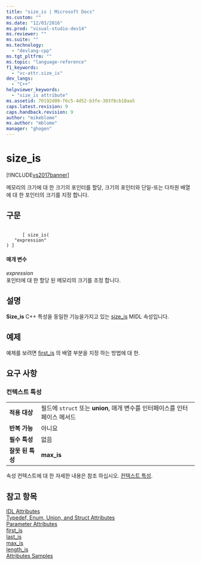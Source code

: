 ```yaml
---
title: "size_is | Microsoft Docs"
ms.custom: ""
ms.date: "12/03/2016"
ms.prod: "visual-studio-dev14"
ms.reviewer: ""
ms.suite: ""
ms.technology: 
  - "devlang-cpp"
ms.tgt_pltfrm: ""
ms.topic: "language-reference"
f1_keywords: 
  - "vc-attr.size_is"
dev_langs: 
  - "C++"
helpviewer_keywords: 
  - "size_is attribute"
ms.assetid: 70192d09-f6c5-4d52-b3fe-303f8cb10aa5
caps.latest.revision: 9
caps.handback.revision: 9
author: "mikeblome"
ms.author: "mblome"
manager: "ghogen"
---
```

# size_is
[!INCLUDE[vs2017banner](../assembler/inline/includes/vs2017banner.md)]

메모리의 크기에 대 한 크기의 포인터를 할당, 크기의 포인터와 단일\-또는 다차원 배열에 대 한 포인터의 크기를 지정 합니다.  
  
## 구문  
  
```  
  
      [ size_is(  
   "expression"  
) ]  
```  
  
#### 매개 변수  
 *expression*  
 포인터에 대 한 할당 된 메모리의 크기를 조정 합니다.  
  
## 설명  
 **Size\_is** C\+\+ 특성을 동일한 기능을가지고 있는  [size\_is](http://msdn.microsoft.com/library/windows/desktop/aa367164) MIDL 속성입니다.  
  
## 예제  
 예제를 보려면  [first\_is](../windows/first-is.md) 의 배열 부분을 지정 하는 방법에 대 한.  
  
## 요구 사항  
  
### 컨텍스트 특성  
  
|||  
|-|-|  
|**적용 대상**|필드에 `struct` 또는  **union**, 매개 변수를 인터페이스를 인터페이스 메서드|  
|**반복 가능**|아니요|  
|**필수 특성**|없음|  
|**잘못 된 특성**|**max\_is**|  
  
 속성 컨텍스트에 대 한 자세한 내용은 참조 하십시오.  [컨텍스트 특성](../windows/attribute-contexts.md).  
  
## 참고 항목  
 [IDL Attributes](../windows/idl-attributes.md)   
 [Typedef, Enum, Union, and Struct Attributes](../windows/typedef-enum-union-and-struct-attributes.md)   
 [Parameter Attributes](../windows/parameter-attributes.md)   
 [first\_is](../windows/first-is.md)   
 [last\_is](../windows/last-is.md)   
 [max\_is](../windows/max-is.md)   
 [length\_is](../windows/length-is.md)   
 [Attributes Samples](http://msdn.microsoft.com/ko-kr/558ebdb2-082f-44dc-b442-d8d33bf7bdb8)